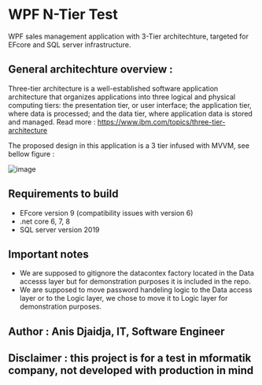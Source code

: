 # WPF N-Tier Test

WPF sales management application with 3-Tier architechture, targeted for EFcore and SQL server infrastructure.
## General architechture overview :

Three-tier architecture is a well-established software application architecture that organizes applications into three logical and physical computing tiers: the presentation tier, or user interface; the application tier, where data is processed; and the data tier, where application data is stored and managed. Read more : https://www.ibm.com/topics/three-tier-architecture

The proposed design in this application is a 3 tier infused with MVVM, see bellow figure :

![image](https://github.com/anisdjaidja/WPF-N-Tier-Test/assets/58264397/fde3bfca-7ed2-46e2-ae85-3f9cc99c00c7)

## Requirements to build

- EFcore version 9 (compatibility issues with version 6)
- .net core 6, 7, 8
- SQL server version 2019

## Important notes

- We are supposed to gitignore the datacontex factory located in the Data accesss layer but for demonstration purposes it is included in the repo.
- We are supposed to move password handeling logic to the Data access layer or to the Logic layer, we chose to move it to Logic layer for demonstration purposes.

## Author : Anis Djaidja, IT, Software Engineer
## Disclaimer : this project is for a test in mformatik company, not developed with production in mind
